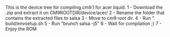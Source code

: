 This is the device tree for compiling cm9.1 for acer liquid.
1 - Download the .zip and extract it on CM9ROOTDIR/device/acer/
2 - Rename the folder that contains the extracted files to salsa
3 - Move to cm9 root dir.
4 - Run ". build/envsetup.sh
5 - Run "brunch salsa -j5"
6 - Wait for compilation ;)
7 - Enjoy the ROM

